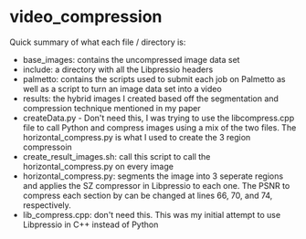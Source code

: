 # video_compression
Quick summary of what each file / directory is:

- base_images: contains the uncompressed image data set
- include: a directory with all the Libpressio headers
- palmetto: contains the scripts used to submit each job on Palmetto as well as a script to turn an image data set into a video
- results: the hybrid images I created based off the segmentation and compression technique mentioned in my paper
- createData.py - Don't need this, I was trying to use the libcompress.cpp file to call Python and compress images using a mix of the two files. The horizontal_compress.py is what I used to create the 3 region compressoin
- create_result_images.sh: call this script to call the horizontal_compress.py on every image
- horizontal_compress.py: segments the image into 3 seperate regions and applies the SZ compressor in Libpressio to each one. The PSNR to compress each section by can be changed at lines 66, 70, and 74, respectively.
- lib_compress.cpp: don't need this. This was my initial attempt to use Libpressio in C++ instead of Python
